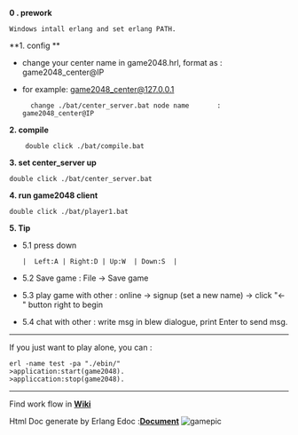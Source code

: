 **0 . prework**

    Windows intall erlang and set erlang PATH.

**1. config **

- change your center name in game2048.hrl, format as : game2048_center@IP
- for example: game2048_center@127.0.0.1 
	
		change ./bat/center_server.bat node name       : game2048_center@IP
	

**2. compile**

		
		double click ./bat/compile.bat
     
**3.  set center_server up**
     	
	double click ./bat/center_server.bat
  
**4. run game2048 client**

	double click ./bat/player1.bat
**5. Tip**
	
-   5.1 press down 
   
    	|  Left:A | Right:D | Up:W  | Down:S  |

- 	5.2 Save game : File -> Save game
- 	5.3 play game with other : online -> signup (set a new name) -> click "<-" button right to begin

- 	5.4 chat with other : write msg in blew dialogue, print Enter to send msg.

-------------------------------------------------------------------------
If you just want to play alone, you can :
	
	erl -name test -pa "./ebin/"
    >application:start(game2048).
    >appliccation:stop(game2048).

---------------------------------------------------------------------------
Find work flow in  **[Wiki](https://github.com/zhongwencool/2048/wiki)**

 Html Doc generate by Erlang Edoc :**[Document](https://github.com/zhongwencool/2048/tree/master/doc)**
![gamepic](http://zhongwencool.qiniudn.com/erlang2048.png)